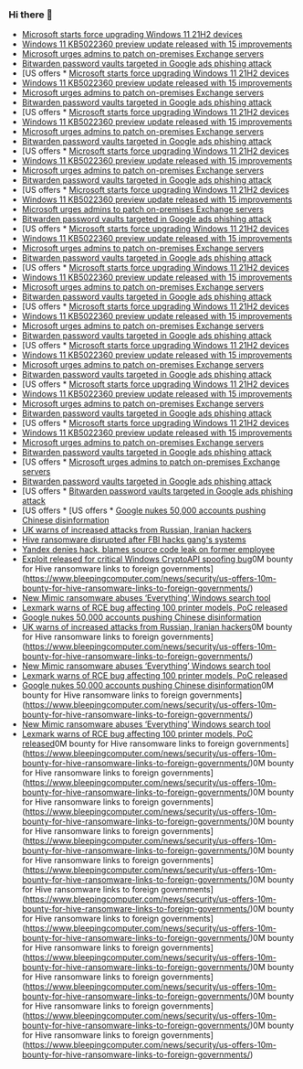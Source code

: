 ### Hi there 👋

<!--START_SECTION:feed-->
* [Microsoft starts force upgrading Windows 11 21H2 devices](https://www.bleepingcomputer.com/news/microsoft/microsoft-starts-force-upgrading-windows-11-21h2-devices/)
* [Windows 11 KB5022360 preview update released with 15 improvements](https://www.bleepingcomputer.com/news/microsoft/windows-11-kb5022360-preview-update-released-with-15-improvements/)
* [Microsoft urges admins to patch on-premises Exchange servers](https://www.bleepingcomputer.com/news/security/microsoft-urges-admins-to-patch-on-premises-exchange-servers/)
* [Bitwarden password vaults targeted in Google ads phishing attack](https://www.bleepingcomputer.com/news/security/bitwarden-password-vaults-targeted-in-google-ads-phishing-attack/)
* [US offers * [Microsoft starts force upgrading Windows 11 21H2 devices](https://www.bleepingcomputer.com/news/microsoft/microsoft-starts-force-upgrading-windows-11-21h2-devices/)
* [Windows 11 KB5022360 preview update released with 15 improvements](https://www.bleepingcomputer.com/news/microsoft/windows-11-kb5022360-preview-update-released-with-15-improvements/)
* [Microsoft urges admins to patch on-premises Exchange servers](https://www.bleepingcomputer.com/news/security/microsoft-urges-admins-to-patch-on-premises-exchange-servers/)
* [Bitwarden password vaults targeted in Google ads phishing attack](https://www.bleepingcomputer.com/news/security/bitwarden-password-vaults-targeted-in-google-ads-phishing-attack/)
* [US offers * [Microsoft starts force upgrading Windows 11 21H2 devices](https://www.bleepingcomputer.com/news/microsoft/microsoft-starts-force-upgrading-windows-11-21h2-devices/)
* [Windows 11 KB5022360 preview update released with 15 improvements](https://www.bleepingcomputer.com/news/microsoft/windows-11-kb5022360-preview-update-released-with-15-improvements/)
* [Microsoft urges admins to patch on-premises Exchange servers](https://www.bleepingcomputer.com/news/security/microsoft-urges-admins-to-patch-on-premises-exchange-servers/)
* [Bitwarden password vaults targeted in Google ads phishing attack](https://www.bleepingcomputer.com/news/security/bitwarden-password-vaults-targeted-in-google-ads-phishing-attack/)
* [US offers * [Microsoft starts force upgrading Windows 11 21H2 devices](https://www.bleepingcomputer.com/news/microsoft/microsoft-starts-force-upgrading-windows-11-21h2-devices/)
* [Windows 11 KB5022360 preview update released with 15 improvements](https://www.bleepingcomputer.com/news/microsoft/windows-11-kb5022360-preview-update-released-with-15-improvements/)
* [Microsoft urges admins to patch on-premises Exchange servers](https://www.bleepingcomputer.com/news/security/microsoft-urges-admins-to-patch-on-premises-exchange-servers/)
* [Bitwarden password vaults targeted in Google ads phishing attack](https://www.bleepingcomputer.com/news/security/bitwarden-password-vaults-targeted-in-google-ads-phishing-attack/)
* [US offers * [Microsoft starts force upgrading Windows 11 21H2 devices](https://www.bleepingcomputer.com/news/microsoft/microsoft-starts-force-upgrading-windows-11-21h2-devices/)
* [Windows 11 KB5022360 preview update released with 15 improvements](https://www.bleepingcomputer.com/news/microsoft/windows-11-kb5022360-preview-update-released-with-15-improvements/)
* [Microsoft urges admins to patch on-premises Exchange servers](https://www.bleepingcomputer.com/news/security/microsoft-urges-admins-to-patch-on-premises-exchange-servers/)
* [Bitwarden password vaults targeted in Google ads phishing attack](https://www.bleepingcomputer.com/news/security/bitwarden-password-vaults-targeted-in-google-ads-phishing-attack/)
* [US offers * [Microsoft starts force upgrading Windows 11 21H2 devices](https://www.bleepingcomputer.com/news/microsoft/microsoft-starts-force-upgrading-windows-11-21h2-devices/)
* [Windows 11 KB5022360 preview update released with 15 improvements](https://www.bleepingcomputer.com/news/microsoft/windows-11-kb5022360-preview-update-released-with-15-improvements/)
* [Microsoft urges admins to patch on-premises Exchange servers](https://www.bleepingcomputer.com/news/security/microsoft-urges-admins-to-patch-on-premises-exchange-servers/)
* [Bitwarden password vaults targeted in Google ads phishing attack](https://www.bleepingcomputer.com/news/security/bitwarden-password-vaults-targeted-in-google-ads-phishing-attack/)
* [US offers * [Microsoft starts force upgrading Windows 11 21H2 devices](https://www.bleepingcomputer.com/news/microsoft/microsoft-starts-force-upgrading-windows-11-21h2-devices/)
* [Windows 11 KB5022360 preview update released with 15 improvements](https://www.bleepingcomputer.com/news/microsoft/windows-11-kb5022360-preview-update-released-with-15-improvements/)
* [Microsoft urges admins to patch on-premises Exchange servers](https://www.bleepingcomputer.com/news/security/microsoft-urges-admins-to-patch-on-premises-exchange-servers/)
* [Bitwarden password vaults targeted in Google ads phishing attack](https://www.bleepingcomputer.com/news/security/bitwarden-password-vaults-targeted-in-google-ads-phishing-attack/)
* [US offers * [Microsoft starts force upgrading Windows 11 21H2 devices](https://www.bleepingcomputer.com/news/microsoft/microsoft-starts-force-upgrading-windows-11-21h2-devices/)
* [Windows 11 KB5022360 preview update released with 15 improvements](https://www.bleepingcomputer.com/news/microsoft/windows-11-kb5022360-preview-update-released-with-15-improvements/)
* [Microsoft urges admins to patch on-premises Exchange servers](https://www.bleepingcomputer.com/news/security/microsoft-urges-admins-to-patch-on-premises-exchange-servers/)
* [Bitwarden password vaults targeted in Google ads phishing attack](https://www.bleepingcomputer.com/news/security/bitwarden-password-vaults-targeted-in-google-ads-phishing-attack/)
* [US offers * [Microsoft starts force upgrading Windows 11 21H2 devices](https://www.bleepingcomputer.com/news/microsoft/microsoft-starts-force-upgrading-windows-11-21h2-devices/)
* [Windows 11 KB5022360 preview update released with 15 improvements](https://www.bleepingcomputer.com/news/microsoft/windows-11-kb5022360-preview-update-released-with-15-improvements/)
* [Microsoft urges admins to patch on-premises Exchange servers](https://www.bleepingcomputer.com/news/security/microsoft-urges-admins-to-patch-on-premises-exchange-servers/)
* [Bitwarden password vaults targeted in Google ads phishing attack](https://www.bleepingcomputer.com/news/security/bitwarden-password-vaults-targeted-in-google-ads-phishing-attack/)
* [US offers * [Microsoft starts force upgrading Windows 11 21H2 devices](https://www.bleepingcomputer.com/news/microsoft/microsoft-starts-force-upgrading-windows-11-21h2-devices/)
* [Windows 11 KB5022360 preview update released with 15 improvements](https://www.bleepingcomputer.com/news/microsoft/windows-11-kb5022360-preview-update-released-with-15-improvements/)
* [Microsoft urges admins to patch on-premises Exchange servers](https://www.bleepingcomputer.com/news/security/microsoft-urges-admins-to-patch-on-premises-exchange-servers/)
* [Bitwarden password vaults targeted in Google ads phishing attack](https://www.bleepingcomputer.com/news/security/bitwarden-password-vaults-targeted-in-google-ads-phishing-attack/)
* [US offers * [Microsoft starts force upgrading Windows 11 21H2 devices](https://www.bleepingcomputer.com/news/microsoft/microsoft-starts-force-upgrading-windows-11-21h2-devices/)
* [Windows 11 KB5022360 preview update released with 15 improvements](https://www.bleepingcomputer.com/news/microsoft/windows-11-kb5022360-preview-update-released-with-15-improvements/)
* [Microsoft urges admins to patch on-premises Exchange servers](https://www.bleepingcomputer.com/news/security/microsoft-urges-admins-to-patch-on-premises-exchange-servers/)
* [Bitwarden password vaults targeted in Google ads phishing attack](https://www.bleepingcomputer.com/news/security/bitwarden-password-vaults-targeted-in-google-ads-phishing-attack/)
* [US offers * [Microsoft urges admins to patch on-premises Exchange servers](https://www.bleepingcomputer.com/news/security/microsoft-urges-admins-to-patch-on-premises-exchange-servers/)
* [Bitwarden password vaults targeted in Google ads phishing attack](https://www.bleepingcomputer.com/news/security/bitwarden-password-vaults-targeted-in-google-ads-phishing-attack/)
* [US offers * [Bitwarden password vaults targeted in Google ads phishing attack](https://www.bleepingcomputer.com/news/security/bitwarden-password-vaults-targeted-in-google-ads-phishing-attack/)
* [US offers * [US offers * [Google nukes 50,000 accounts pushing Chinese disinformation](https://www.bleepingcomputer.com/news/security/google-nukes-50-000-accounts-pushing-chinese-disinformation/)
* [UK warns of increased attacks from Russian, Iranian hackers](https://www.bleepingcomputer.com/news/security/uk-warns-of-increased-attacks-from-russian-iranian-hackers/)
* [Hive ransomware disrupted after FBI hacks gang's systems](https://www.bleepingcomputer.com/news/security/hive-ransomware-disrupted-after-fbi-hacks-gangs-systems/)
* [Yandex denies hack, blames source code leak on former employee](https://www.bleepingcomputer.com/news/security/yandex-denies-hack-blames-source-code-leak-on-former-employee/)
* [Exploit released for critical Windows CryptoAPI spoofing bug](https://www.bleepingcomputer.com/news/security/exploit-released-for-critical-windows-cryptoapi-spoofing-bug/)0M bounty for Hive ransomware links to foreign governments](https://www.bleepingcomputer.com/news/security/us-offers-10m-bounty-for-hive-ransomware-links-to-foreign-governments/)
* [New Mimic ransomware abuses ‘Everything’ Windows search tool](https://www.bleepingcomputer.com/news/security/new-mimic-ransomware-abuses-everything-windows-search-tool/)
* [Lexmark warns of RCE bug affecting 100 printer models, PoC released](https://www.bleepingcomputer.com/news/security/lexmark-warns-of-rce-bug-affecting-100-printer-models-poc-released/)
* [Google nukes 50,000 accounts pushing Chinese disinformation](https://www.bleepingcomputer.com/news/security/google-nukes-50-000-accounts-pushing-chinese-disinformation/)
* [UK warns of increased attacks from Russian, Iranian hackers](https://www.bleepingcomputer.com/news/security/uk-warns-of-increased-attacks-from-russian-iranian-hackers/)0M bounty for Hive ransomware links to foreign governments](https://www.bleepingcomputer.com/news/security/us-offers-10m-bounty-for-hive-ransomware-links-to-foreign-governments/)
* [New Mimic ransomware abuses ‘Everything’ Windows search tool](https://www.bleepingcomputer.com/news/security/new-mimic-ransomware-abuses-everything-windows-search-tool/)
* [Lexmark warns of RCE bug affecting 100 printer models, PoC released](https://www.bleepingcomputer.com/news/security/lexmark-warns-of-rce-bug-affecting-100-printer-models-poc-released/)
* [Google nukes 50,000 accounts pushing Chinese disinformation](https://www.bleepingcomputer.com/news/security/google-nukes-50-000-accounts-pushing-chinese-disinformation/)0M bounty for Hive ransomware links to foreign governments](https://www.bleepingcomputer.com/news/security/us-offers-10m-bounty-for-hive-ransomware-links-to-foreign-governments/)
* [New Mimic ransomware abuses ‘Everything’ Windows search tool](https://www.bleepingcomputer.com/news/security/new-mimic-ransomware-abuses-everything-windows-search-tool/)
* [Lexmark warns of RCE bug affecting 100 printer models, PoC released](https://www.bleepingcomputer.com/news/security/lexmark-warns-of-rce-bug-affecting-100-printer-models-poc-released/)0M bounty for Hive ransomware links to foreign governments](https://www.bleepingcomputer.com/news/security/us-offers-10m-bounty-for-hive-ransomware-links-to-foreign-governments/)0M bounty for Hive ransomware links to foreign governments](https://www.bleepingcomputer.com/news/security/us-offers-10m-bounty-for-hive-ransomware-links-to-foreign-governments/)0M bounty for Hive ransomware links to foreign governments](https://www.bleepingcomputer.com/news/security/us-offers-10m-bounty-for-hive-ransomware-links-to-foreign-governments/)0M bounty for Hive ransomware links to foreign governments](https://www.bleepingcomputer.com/news/security/us-offers-10m-bounty-for-hive-ransomware-links-to-foreign-governments/)0M bounty for Hive ransomware links to foreign governments](https://www.bleepingcomputer.com/news/security/us-offers-10m-bounty-for-hive-ransomware-links-to-foreign-governments/)0M bounty for Hive ransomware links to foreign governments](https://www.bleepingcomputer.com/news/security/us-offers-10m-bounty-for-hive-ransomware-links-to-foreign-governments/)0M bounty for Hive ransomware links to foreign governments](https://www.bleepingcomputer.com/news/security/us-offers-10m-bounty-for-hive-ransomware-links-to-foreign-governments/)0M bounty for Hive ransomware links to foreign governments](https://www.bleepingcomputer.com/news/security/us-offers-10m-bounty-for-hive-ransomware-links-to-foreign-governments/)0M bounty for Hive ransomware links to foreign governments](https://www.bleepingcomputer.com/news/security/us-offers-10m-bounty-for-hive-ransomware-links-to-foreign-governments/)0M bounty for Hive ransomware links to foreign governments](https://www.bleepingcomputer.com/news/security/us-offers-10m-bounty-for-hive-ransomware-links-to-foreign-governments/)0M bounty for Hive ransomware links to foreign governments](https://www.bleepingcomputer.com/news/security/us-offers-10m-bounty-for-hive-ransomware-links-to-foreign-governments/)
<!--END_SECTION:feed-->

<!--
**frankenk/frankenk** is a ✨ _special_ ✨ repository because its `README.md` (this file) appears on your GitHub profile.

Here are some ideas to get you started:

- 🔭 I’m currently working on ...
- 🌱 I’m currently learning ...
- 👯 I’m looking to collaborate on ...
- 🤔 I’m looking for help with ...
- 💬 Ask me about ...
- 📫 How to reach me: ...
- 😄 Pronouns: ...
- ⚡ Fun fact: ...
-->



